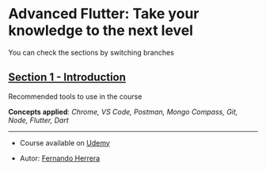 # Advanced Flutter: Take your knowledge to the next level

You can check the sections by switching branches

## [Section 1 - Introduction](https://gist.github.com/Klerith/2fde6c5cc9897457aecd803cffff3976)

Recommended tools to use in the course

**Concepts applied**: *Chrome, VS Code, Postman, Mongo Compass, Git, Node, Flutter, Dart*

---

* Course available on [Udemy](https://www.udemy.com/course/flutter-avanzado-fernando-herrera/)

* Autor: [Fernando Herrera](https://github.com/Klerith)